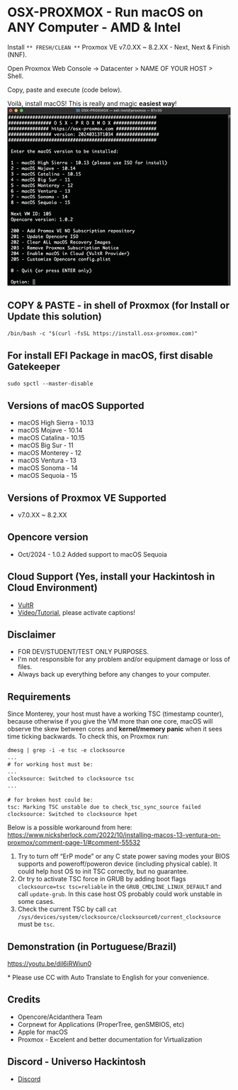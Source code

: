 # OSX-PROXMOX - Run macOS on ANY Computer - AMD & Intel

Install `** FRESH/CLEAN **` Proxmox VE v7.0.XX ~ 8.2.XX - Next, Next & Finish (NNF).

Open Proxmox Web Console -> Datacenter > NAME OF YOUR HOST > Shell.

Copy, paste and execute (code below).

Voilà, install macOS! This is really and magic **easiest way**!
![overview](./Artefacts/proxmox-screen.png)
## COPY & PASTE - in shell of Proxmox (for Install or Update this solution)

```
/bin/bash -c "$(curl -fsSL https://install.osx-proxmox.com)"
```

## For install EFI Package in macOS, first disable Gatekeeper

```
sudo spctl --master-disable
```

## Versions of macOS Supported
* macOS High Sierra - 10.13
* macOS Mojave - 10.14
* macOS Catalina - 10.15
* macOS Big Sur - 11
* macOS Monterey - 12
* macOS Ventura - 13
* macOS Sonoma - 14
* macOS Sequoia - 15

## Versions of Proxmox VE Supported
* v7.0.XX ~ 8.2.XX

## Opencore version
* Oct/2024 - 1.0.2 Added support to macOS Sequoia

## Cloud Support (Yes, install your Hackintosh in Cloud Environment)
- [VultR](https://www.vultr.com/?ref=9035565-8H)
- [Vídeo/Tutorial](https://youtu.be/8QsMyL-PNrM), please activate captions!

## Disclaimer

- FOR DEV/STUDENT/TEST ONLY PURPOSES.
- I'm not responsible for any problem and/or equipment damage or loss of files. 
- Always back up everything before any changes to your computer.

## Requirements

Since Monterey, your host must have a working TSC (timestamp counter), because otherwise if you give the VM more than one core, macOS will observe the skew between cores and **kernel/memory panic** when it sees time ticking backwards. To check this, on Proxmox run:

```
dmesg | grep -i -e tsc -e clocksource
...
# for working host must be:
...
clocksource: Switched to clocksource tsc
...

# for broken host could be:
tsc: Marking TSC unstable due to check_tsc_sync_source failed
clocksource: Switched to clocksource hpet
```
Below is a possible workaround from here: https://www.nicksherlock.com/2022/10/installing-macos-13-ventura-on-proxmox/comment-page-1/#comment-55532

1. Try to turn off “ErP mode” or any C state power saving modes your BIOS supports and poweroff/poweron device (including physical cable). It could help host OS to init TSC correctly, but no guarantee.
2. Or try to activate TSC force in GRUB by adding boot flags `clocksource=tsc tsc=reliable` in the `GRUB_CMDLINE_LINUX_DEFAULT` and call `update-grub`. In this case host OS probably could work unstable in some cases.
3. Check the current TSC by call `cat /sys/devices/system/clocksource/clocksource0/current_clocksource` must be `tsc`.

## Demonstration (in Portuguese/Brazil)

https://youtu.be/dil6iRWiun0

\* Please use CC with Auto Translate to English for your convenience.

## Credits

- Opencore/Acidanthera Team
- Corpnewt for Applications (ProperTree, genSMBIOS, etc)
- Apple for macOS
- Proxmox - Excelent and better documentation for Virtualization

## Discord - Universo Hackintosh
- [Discord](https://discord.universohackintosh.com.br)
